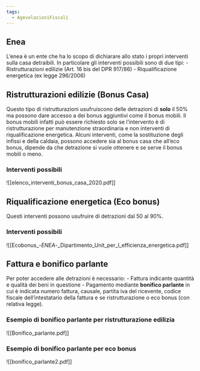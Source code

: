 ```yaml
---
tags:
  - AgevolazioniFiscali
---
```

## Enea

L’enea è un ente che ha lo scopo di dichiarare allo stato i propri interventi sulla casa detraibili. In particolare gli interventi possibili sono di due tipi: - Ristrutturazioni edilizie (Art. 16 bis del DPR 917/86) - Riqualificazione energetica (ex legge 296/2006)

## Ristrutturazioni edilizie (Bonus Casa)

Questo tipo di ristrutturazioni usufruiscono delle detrazioni di **solo** il 50% ma possono dare accesso a dei bonus aggiuntivi come il bonus mobili. Il bonus mobili infatti può essere richiesto solo se l’intervento è di ristrutturazione per manutenzione straordinaria e non interventi di riqualificazione energetica. Alcuni interventi, come la sostituzione degli infissi e della caldaia, possono accedere sia al bonus casa che all’eco bonus, dipende da che detrazione si vuole ottenere e se serve il bonus mobili o meno.

### Interventi possibili

![[elenco_interventi_bonus_casa_2020.pdf]]

## Riqualificazione energetica (Eco bonus)

Questi interventi possono usufruire di detrazioni dal 50 al 90%.

### Interventi possibili

![[Ecobonus_-_ENEA_-_Dipartimento_Unit_per_l_efficienza_energetica.pdf]]

## Fattura e bonifico parlante

Per poter accedere alle detrazioni è necessario: - Fattura indicante quantità e qualità dei beni in questione - Pagamento mediante **bonifico parlante** in cui è indicata numero fattura, causale, partita iva del ricevente, codice fiscale dell’intestatario della fattura e se ristrutturazione o eco bonus (con relativa legge).

### Esempio di bonifico parlante per ristrutturazione edilizia

![[Bonifico_parlante.pdf]]

### Esempio di bonifico parlante per eco bonus

![[bonifico_parlante2.pdf]]
